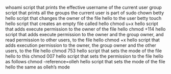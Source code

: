 whoami script that prints the effective username of the current user
group script that prints all the groups the current user is part of
sudo chown betty hello script that changes the owner of the file hello to the user betty
touch hello  script that creates an empty file called hello
chmod u+x hello script that adds execute permission to the owner of the file hello
chmod +114 hello  script that adds execute permission to the owner and the group owner, and read permission to other users, to the file hello
chmod +x hello script that adds execution permission to the owner, the group owner and the other users, to the file hello
chmod 753 hello script that sets the mode of the file hello to this
chmod 007 hello script that sets the permission to the file hello as follows
chmod -reference=olleh hello script that sets the mode of the file hello the same as olleh’s mode
